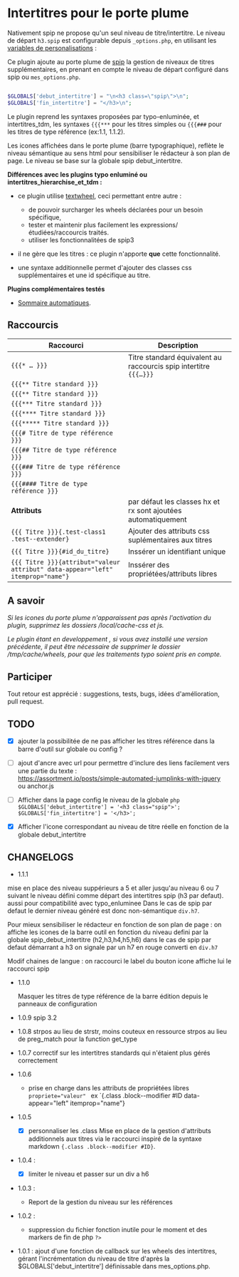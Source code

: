 # Intertitres pour le porte plume

Nativement spip ne propose qu'un seul niveau de titre/intertitre. 
Le niveau de départ `h3.spip` est configurable depuis `_options.php`,
en utilisant les [variables de personalisations](http://www.spip.net/fr_article1825.html#debut_intertitre) :

Ce plugin ajoute au porte plume de [spip](http://www.spip.net/)
la gestion de niveaux de titres supplémentaires, en prenant en compte le niveau de départ configuré dans spip
ou `mes_options.php`.

```php

$GLOBALS['debut_intertitre'] = "\n<h3 class=\"spip\">\n";
$GLOBALS['fin_intertitre'] = "</h3>\n";

```

Le plugin reprend les syntaxes proposées par typo-enluminée, et intertitres_tdm, 
les syntaxes `{{{***` pour les titres simples ou `{{{###` pour les titres de type référence (ex:1.1, 1.1.2).

Les icones affichées dans le porte plume (barre typographique),
reflète le niveau sémantique au sens html pour sensibiliser le rédacteur à son plan de page.
Le niveau se base sur la globale spip debut_intertitre.



**Différences avec les plugins typo enluminé ou intertitres_hierarchise_et_tdm :**

*	ce plugin utilise [textwheel](http://contrib.spip.net/Presentation-de-TextWheel),
ceci permettant entre autre :

	- de pouvoir surcharger les wheels déclarées pour un besoin spécifique,
	- tester et maintenir plus facilement les expressions/ étudiées/raccourcis traités.
	- utiliser les fonctionnalitées de spip3

*	il ne gère que les titres : ce plugin n'apporte **que** cette fonctionnalité.
*	une syntaxe additionnelle permet d'ajouter des classes css supplémentaires et une id spécifique au titre.

**Plugins complémentaires testés**

*   [Sommaire automatiques](http://contrib.spip.net/Sommaire-automatique).

## Raccourcis

| Raccourci | Description |
|---|---|
| `{{{* … }}}` | Titre standard  équivalent au raccourcis spip intertitre `{{{…}}}` |
| `{{{** Titre standard }}}` ||
| `{{{** Titre standard }}}` ||
| `{{{*** Titre standard }}}` ||
| `{{{**** Titre standard }}}` ||
| `{{{***** Titre standard }}}` ||
| `{{{# Titre de type référence }}}` ||
| `{{{## Titre de type référence }}}` ||
| `{{{### Titre de type référence }}}` ||
| `{{{#### Titre de type référence }}}` ||
| **Attributs**| par défaut les classes hx et rx sont ajoutées automatiquement |
| `{{{ Titre }}}{.test-class1 .test--extender}` | Ajouter des attributs css suplémentaires aux titres |
| `{{{ Titre }}}{#id_du_titre}` | Inssérer un identifiant unique |
| `{{{ Titre }}}{attribut="valeur attribut" data-appear="left" itemprop="name"}` | Inssérer des propriétées/attributs libres |



## A savoir

*Si  les icones du porte plume n'apparaissent pas après l'activation du plugin,
supprimez les dossiers /local/cache-css et js.*

*Le plugin étant en developpement , si vous avez installé une version précédente, il peut être nécessaire
de supprimer le dossier /tmp/cache/wheels, pour que les traitements typo soient pris en compte.*

## Participer

Tout retour est apprécié : suggestions, tests, bugs, idées d'amélioration, pull request.


## TODO

- [X] 	ajouter la possibilitée de ne pas afficher les titres référence dans la barre d'outil sur globale ou config ?
- [ ] 	ajout d'ancre avec url pour permettre d'inclure des liens facilement vers une partie du texte :  
		https://assortment.io/posts/simple-automated-jumplinks-with-jquery  
		ou anchor.js

- [ ] 	Afficher dans la page config le niveau de la globale
		```php
		    $GLOBALS['debut_intertitre'] = '<h3 class="spip">';
			$GLOBALS['fin_intertitre'] = '</h3>';
		```
- [X] 	Afficher l'icone correspondant au niveau de titre réelle en fonction de la globale debut_intertitre
	
## CHANGELOGS


- 	1.1.1

mise en place des niveau suppérieurs a 5 et aller jusqu'au niveau 6
ou 7 suivant le niveau défini comme départ des intertitres spip (h3 par defaut).
aussi pour compatibilité avec typo_enluminee
Dans le cas de spip par defaut le dernier niveau généré est donc non-sémantique `div.h7`.

Pour mieux sensibiliser le rédacteur en fonction de son plan de page :
on affiche les icones de la barre outil en fonction du niveau defini par la globale spip_debut_intertitre
(h2,h3,h4,h5,h6) dans le cas de spip par defaut démarrant a h3 on signale par un h7 en rouge converti en `div.h7`

Modif chaines de langue : on raccourci le label du bouton icone affiche lui le raccourci spip


- 	1.1.0

	Masquer les titres de type référence de la barre édition depuis le panneaux de configuration

- 	1.0.9
	spip 3.2

-   1.0.8
    strpos au lieu de strstr, moins couteux en ressource
    strpos au lieu de preg_match pour la function get_type

-   1.0.7
    correctif sur les intertitres standards qui n'étaient plus gérés correctement

-   1.0.6
    -   prise en charge dans les attributs de propriétées libres `propriete="valeur" `
        ex `{.class .block--modifier #ID data-appear="left" itemprop="name"}

-	1.0.5
	- [x] personnaliser les .class
	Mise en place de la gestion d'attributs additionnels aux titres via le raccourci inspiré de la syntaxe markdown `{.class .block--modifier #ID}`.

-   1.0.4 :
    - [x] limiter le niveau et passer sur un div a h6
    
-   1.0.3 :
    - Report de la gestion du niveau sur les références

-   1.0.2 :
    - suppression du fichier fonction inutile pour le moment et des markers de fin de php `?>`
        
-   1.0.1 :
    ajout d'une fonction de callback sur les wheels des intertitres, gérant
    l'incrémentation du niveau de titre d'après la $GLOBALS['debut_intertitre']
    définissable dans mes_options.php.
    